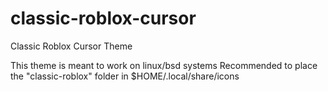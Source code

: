# classic-roblox-cursor
Classic Roblox Cursor Theme

This theme is meant to work on linux/bsd systems
Recommended to place the "classic-roblox" folder in $HOME/.local/share/icons
